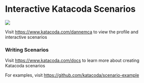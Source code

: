 # Interactive Katacoda Scenarios

[![](http://shields.katacoda.com/katacoda/dannemca/count.svg)](https://www.katacoda.com/dannemca "Get your profile on Katacoda.com")

Visit https://www.katacoda.com/dannemca to view the profile and interactive scenarios

### Writing Scenarios
Visit https://www.katacoda.com/docs to learn more about creating Katacoda scenarios

For examples, visit https://github.com/katacoda/scenario-example
